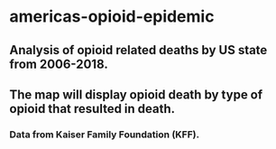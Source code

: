 # americas-opioid-epidemic
## Analysis of opioid related deaths by US state from 2006-2018.
## The map will display opioid death by type of opioid that resulted in death.
### Data from Kaiser Family Foundation (KFF).